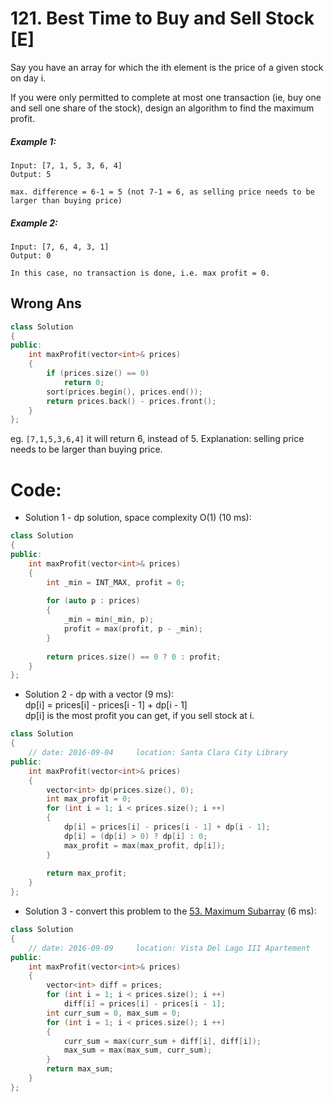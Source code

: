 # 121. Best Time to Buy and Sell Stock [E]
Say you have an array for which the ith element is the price of a given stock on day i.

If you were only permitted to complete at most one transaction (ie, buy one and sell one share of the stock), design an algorithm to find the maximum profit.

##### Example 1:
```
Input: [7, 1, 5, 3, 6, 4]
Output: 5

max. difference = 6-1 = 5 (not 7-1 = 6, as selling price needs to be larger than buying price)
```
##### Example 2:
```
Input: [7, 6, 4, 3, 1]
Output: 0

In this case, no transaction is done, i.e. max profit = 0.
```

## Wrong Ans
```c++
class Solution 
{
public:
    int maxProfit(vector<int>& prices) 
    {
        if (prices.size() == 0) 
            return 0;
        sort(prices.begin(), prices.end());
        return prices.back() - prices.front();
    }
};
```
eg. `[7,1,5,3,6,4]`  it will return 6, instead of 5.
Explanation: selling price needs to be larger than buying price.

# Code:
- Solution 1 - dp solution, space complexity O(1) (10 ms):
```c++
class Solution 
{
public:
    int maxProfit(vector<int>& prices) 
    {
        int _min = INT_MAX, profit = 0;
        
        for (auto p : prices)
        {
            _min = min(_min, p);
            profit = max(profit, p - _min);
        }
        
        return prices.size() == 0 ? 0 : profit;
    }
};
```

- Solution 2 - dp with a vector (9 ms):   
    dp[i] = prices[i] - prices[i - 1] + dp[i - 1]   
    dp[i] is the most profit you can get, if you sell stock at i.   
```c++
class Solution 
{
    // date: 2016-09-04     location: Santa Clara City Library
public:
    int maxProfit(vector<int>& prices) 
    {
        vector<int> dp(prices.size(), 0);
        int max_profit = 0;
        for (int i = 1; i < prices.size(); i ++)
        {
            dp[i] = prices[i] - prices[i - 1] + dp[i - 1];
            dp[i] = (dp[i] > 0) ? dp[i] : 0;
            max_profit = max(max_profit, dp[i]);
        }
        
        return max_profit;
    }
};
```

- Solution 3 - convert this problem to the [53. Maximum Subarray](https://github.com/ysong49/LeetCode-Note/blob/master/algorithm/053.Maximum%20Subarray.md) (6 ms):
```c++
class Solution 
{
    // date: 2016-09-09     location: Vista Del Lago III Apartement
public:
    int maxProfit(vector<int>& prices) 
    {
        vector<int> diff = prices;
        for (int i = 1; i < prices.size(); i ++)
            diff[i] = prices[i] - prices[i - 1];
        int curr_sum = 0, max_sum = 0;
        for (int i = 1; i < prices.size(); i ++)
        {
            curr_sum = max(curr_sum + diff[i], diff[i]);
            max_sum = max(max_sum, curr_sum);
        }
        return max_sum;
    }
};
```
